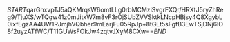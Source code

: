 $START$qarGhxvpTJ5aQKMrqsW6omtLLg0rbMCMziSvgrFXQr/HRXtJ5ryZhReg9/TjuXS/wTQgw41z0mJitxW7m8vF3rOjSUbZVVSktkLNcpHBjsy4Q8XgybL0ixfEgzAA4UW1RJmjhVQbher9mEarjFu05RpJp+8tGLt5sFgfB3EwTSjDNj6lO8f2uyzATfWC/T11GUWsFOkJw4zqtvJXyM8CXw==$END$